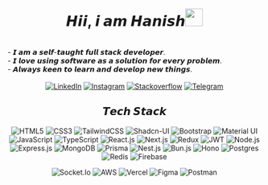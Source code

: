 <div align="center">
<h1 align="center">𝙃𝙞𝙞, 𝙞 𝙖𝙢  𝙃𝙖𝙣𝙞𝙨𝙝<img src="https://media.giphy.com/media/hvRJCLFzcasrR4ia7z/giphy.gif" width="35"></h1>
<br>
<div align="left">
- 𝙄 𝙖𝙢 𝙖 𝙨𝙚𝙡𝙛-𝙩𝙖𝙪𝙜𝙝𝙩 𝙛𝙪𝙡𝙡 𝙨𝙩𝙖𝙘𝙠 𝙙𝙚𝙫𝙚𝙡𝙤𝙥𝙚𝙧. 
</div>
<div align="left">
- 𝙄 𝙡𝙤𝙫𝙚 𝙪𝙨𝙞𝙣𝙜 𝙨𝙤𝙛𝙩𝙬𝙖𝙧𝙚 𝙖𝙨 𝙖 𝙨𝙤𝙡𝙪𝙩𝙞𝙤𝙣 𝙛𝙤𝙧 𝙚𝙫𝙚𝙧𝙮 𝙥𝙧𝙤𝙗𝙡𝙚𝙢. 
</div>
<div align="left">
- 𝘼𝙡𝙬𝙖𝙮𝙨 𝙠𝙚𝙚𝙣 𝙩𝙤 𝙡𝙚𝙖𝙧𝙣 𝙖𝙣𝙙 𝙙𝙚𝙫𝙚𝙡𝙤𝙥 𝙣𝙚𝙬 𝙩𝙝𝙞𝙣𝙜𝙨.
</div>
<br>
<a href="https://www.linkedin.com/in/muhdhanish" target="_blank"><img alt="LinkedIn" src="https://img.shields.io/badge/-LinkedIn-blue?style=for-the-badge&logo=Linkedin&logoColor=white"/></a>
<a href="https://www.instagram.com/hanish.dev" target="_blank"><img alt="Instagram" src="https://img.shields.io/badge/Instagram-%23E4405F.svg?&style=for-the-badge&logo=Instagram&logoColor=white"/></a>
<a href="https://stackoverflow.com/users/22058794/muhd-hanish" target="_blank"><img alt="Stackoverflow" src="https://img.shields.io/badge/Stackoverflow-FF6C37?style=for-the-badge&logo=stackoverflow&logoColor=white"/></a>
<a href="https://t.me/hanish_dev" target="_blank"><img alt="Telegram" src="https://img.shields.io/badge/Telegram-2CA5E0?style=for-the-badge&logo=telegram&logoColor=white"/></a>

## 𝙏𝙚𝙘𝙝 𝙎𝙩𝙖𝙘𝙠 
![HTML5](https://img.shields.io/badge/html5-%23E34F26.svg?style=for-the-badge&logo=html5&logoColor=white)
![CSS3](https://img.shields.io/badge/CSS3-1572B6?style=for-the-badge&logo=css3&logoColor=white) 
![TailwindCSS](https://img.shields.io/badge/tailwind%20css-%2338B2AC.svg?style=for-the-badge&logo=tailwind-css&logoColor=white)
![Shadcn-UI](https://img.shields.io/badge/shadcn%20ui-000000?style=for-the-badge&logo=shadcnui&logoColor=white)
![Bootstrap](https://img.shields.io/badge/bootstrap-%23563D7C.svg?style=for-the-badge&logo=bootstrap&logoColor=white) 
![Material UI](https://img.shields.io/badge/Material%20UI-007FFF?style=for-the-badge&logo=mui&logoColor=white)
![JavaScript](https://img.shields.io/badge/javascript-%23323330.svg?style=for-the-badge&logo=javascript&logoColor=%23F7DF1E) 
![TypeScript](https://img.shields.io/badge/typescript-%23007ACC.svg?style=for-the-badge&logo=typescript&logoColor=white)
![React.js](https://img.shields.io/badge/react-%2320232a.svg?style=for-the-badge&logo=react&logoColor=%2361DAFB) 
![Next.js](https://img.shields.io/badge/next-000000?style=for-the-badge&logo=nextdotjs&logoColor=white)
![Redux](https://img.shields.io/badge/redux-%23593d88.svg?style=for-the-badge&logo=redux&logoColor=white)
![JWT](https://img.shields.io/badge/JWT-black?style=for-the-badge&logo=JSONwebtokens)
![Node.js](https://img.shields.io/badge/node%20js-6DA55F?style=for-the-badge&logo=node.js&logoColor=white)
![Express.js](https://img.shields.io/badge/Express-000000?style=for-the-badge&logo=express&logoColor=white)
![MongoDB](https://img.shields.io/badge/Mongo%20DB-%234ea94b.svg?style=for-the-badge&logo=mongodb&logoColor=white) 
![Prisma](https://img.shields.io/badge/Prisma-3982CE?style=for-the-badge&logo=Prisma&logoColor=white)
![Nest.js](https://img.shields.io/badge/nest-E0234E?style=for-the-badge&logo=nestjs&logoColor=white) 
![Bun.js](https://img.shields.io/badge/bun-282a36?style=for-the-badge&logo=bun&logoColor=fbf0df)
![Hono](https://img.shields.io/badge/hono-E36002?style=for-the-badge&logo=hono&logoColor=white)
![Postgres](https://img.shields.io/badge/postgres-%23316192.svg?&style=for-the-badge&logo=postgresql&logoColor=white)
![Redis](https://img.shields.io/badge/redis-CC0000.svg?&style=for-the-badge&logo=redis&logoColor=white)
![Firebase](https://img.shields.io/badge/firebase-ffca28?style=for-the-badge&logo=firebase&logoColor=black)

![Socket.Io](https://img.shields.io/badge/Socket.Io-010101?&style=for-the-badge&logo=Socket.io&logoColor=white)
![AWS](https://img.shields.io/badge/AWS-%23FF9900.svg?style=for-the-badge&logo=amazon-aws&logoColor=white)
![Vercel](https://img.shields.io/badge/Vercel-000000?style=for-the-badge&logo=vercel&logoColor=white)
![Figma](https://img.shields.io/badge/figma-%23F24E1E.svg?style=for-the-badge&logo=figma&logoColor=white) 
![Postman](https://img.shields.io/badge/Postman-FF6C37?style=for-the-badge&logo=postman&logoColor=white)
</div>
